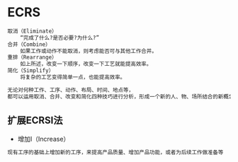 # ECRS
```md
取消（Eliminate）
    “完成了什么?是否必要?为什么?”
合并（Combine）
    如果工作或动作不能取消，则考虑能否可与其他工作合并。
重排（Rearrange）
	如上所述，改变一下顺序，改变一下工艺就能提高效率。
简化（Simplify）
	将复杂的工艺变得简单一点，也能提高效率。
```

```md
无论对何种工作、工序、动作、布局、时间、地点等，
都可以运用取消、合并、改变和简化四种技巧进行分析，形成一个新的人、物、场所结合的新概念和新方法。
```
## 扩展ECRSI法
* 增加I（Increase）
```md
现有工序的基础上增加新的工序，来提高产品质量、增加产品功能，或者为后续工作做准备等
```
